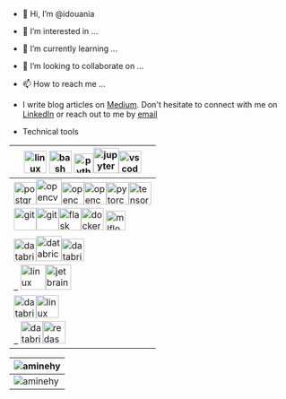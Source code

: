 - 👋 Hi, I’m @idouania
- 👀 I’m interested in ...
- 🌱 I’m currently learning ...
- 💞️ I’m looking to collaborate on ...
- 📫 How to reach me ...

- I write blog articles on <a href="https://amine-hy.medium.com/" target="blank">Medium</a>. Don't hesitate to connect with me on <a href="https://linkedin.com/in/aminehy" target="blank">LinkedIn</a> or reach out to me by [email](mailto:hadjyoucef.amine@gmail.com)

- Technical tools 

| <img src="https://www.vectorlogo.zone/logos/linux/linux-ar21.svg" alt="linux" height="40"/> <img src="https://www.vectorlogo.zone/logos/gnu_bash/gnu_bash-official.svg" alt="bash" height="40"/> <img src="https://www.vectorlogo.zone/logos/python/python-official.svg" alt="python" height="35"/><img src="https://www.vectorlogo.zone/logos/jupyter/jupyter-ar21.svg" alt="jupyter" height="45"/><img src="https://www.vectorlogo.zone/logos/visualstudio_code/visualstudio_code-ar21.svg" alt="vscode" height="40"/>|
|-|
| <img src="https://www.vectorlogo.zone/logos/postgresql/postgresql-ar21.svg" alt="postgreSQL" height="40"/><img src="https://www.vectorlogo.zone/logos/apache_spark/apache_spark-ar21.svg" alt="opencv" height="45"/><img src="https://www.vectorlogo.zone/logos/numpy/numpy-ar21.svg" alt="opencv" height="40"/><img src="https://www.vectorlogo.zone/logos/opencv/opencv-ar21.svg" alt="opencv" height="40"/><img src="https://www.vectorlogo.zone/logos/pytorch/pytorch-icon.svg" alt="pytorch" height="40"/><img src="https://www.vectorlogo.zone/logos/tensorflow/tensorflow-ar21.svg" alt="tensorflow" height="40"/> |
| <img src="https://www.vectorlogo.zone/logos/git-scm/git-scm-ar21.svg" alt="git" height="40"/><img src="https://www.vectorlogo.zone/logos/gitlab/gitlab-ar21.svg" alt="git" height="40"/><img src="https://fastapi.tiangolo.com/img/logo-margin/logo-teal.png" alt="flask" height="40"/><img src="https://www.vectorlogo.zone/logos/docker/docker-official.svg" alt="docker" height="40"/> <img src="https://www.mlflow.org/docs/latest/_static/MLflow-logo-final-black.png" alt="mlflow" height="35"/>
| <img src="https://www.vectorlogo.zone/logos/microsoft_azure/microsoft_azure-ar21.svg" alt="databricks" height="40"/><img src="https://upload.wikimedia.org/wikipedia/commons/6/63/Databricks_Logo.png" alt="databricks" height="45"><img src="https://www.vectorlogo.zone/logos/json/json-ar21.svg" alt="databricks" height="40"/>|
| _ <img src="https://www.vectorlogo.zone/logos/atlassian_jira/atlassian_jira-ar21.svg" alt="linux" height="45"/><img src="https://www.vectorlogo.zone/logos/jetbrains/jetbrains-ar21.svg" alt="jetbrain" height="45"/>|
| <img src="https://upload.wikimedia.org/wikipedia/commons/9/92/LaTeX_logo.svg" alt="databricks" height="40"><img src="https://www.vectorlogo.zone/logos/gdal/gdal-ar21.svg" alt="linux" height="40"/> |  
| _ <img src="https://www.vectorlogo.zone/logos/microsoft_powerbi/microsoft_powerbi-ar21.svg" alt="databricks" height="40"/><img src="https://www.vectorlogo.zone/logos/redashio/redashio-ar21.svg" alt="redash" height="40"> |

| <img align="center" src="https://github-readme-stats.vercel.app/api?username=aminehy&show_icons=true" alt="aminehy" />                    |
| ----------------------------------------------------------------------------------------------------------------------------------------- |
| <img align="center" alt="aminehy" src="https://github-readme-stats.vercel.app/api/top-langs/?username=aminehy&layout=compact&hide=html"/> |

